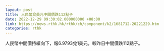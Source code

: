 ```yaml
---
layout: post
title: 人民幣兌美元中間價跌112點子
date: 2022-12-29 09:30:02.000000000 +08:00
link: https://news.rthk.hk/rthk/ch/component/k2/1681712-20221229.htm
categories: rthk
---
```


人民幣中間價持續向下，報6.9793兌1美元，較昨日中間價跌112點子。
